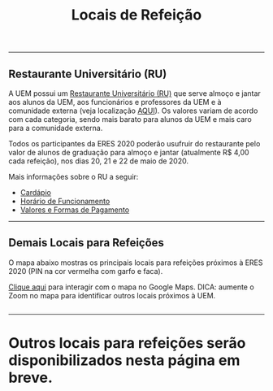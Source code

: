 ﻿---
layout: page-fullwidth
title: "Locais de Refeição"
#meta_title: "Duvidas? Entre em contato conosco"
subheadline: ""
#teaser: "Entre em contato conosco pelo e-mail #eres2020.uem@gmail.com"
permalink: "/refeicoes/"
header:
   image_fullwidth: banner_eres2020.png
---

<hr>
<h2>Restaurante Universitário (RU)</h2>

A UEM possui um <a href="http://www.ru.uem.br" target="_blank">Restaurante Universitário (RU)</a> que serve almoço e jantar aos alunos da UEM, aos funcionários e professores da UEM e à comunidade externa (veja localização <a href="https://eres2020.github.io/como_chegar" target="_blank">AQUI</a>). Os valores variam de acordo com cada categoria, sendo mais barato para alunos da UEM e mais caro para a comunidade externa.

Todos os participantes da ERES 2020 poderão usufruir do restaurante pelo valor de alunos de graduação para almoço e jantar (atualmente R$ 4,00 cada refeição), nos dias 20, 21 e 22 de maio de 2020.

Mais informações sobre o RU a seguir:

<ul>
	<li><a href="http://www.ru.uem.br/cardapio-1" target="_blank">Cardápio</a></li>
	<li><a href="http://www.ru.uem.br/copy_of_funcionamento" target="_blank">Horário de Funcionamento</a></li>
	<li><a href="http://www.ru.uem.br" target="_blank">Valores e Formas de Pagamento</a></li>
</ul>

<hr>

<h2>Demais Locais para Refeições</h2>

O mapa abaixo mostras os principais locais para refeições próximos à ERES 2020 (PIN na cor vermelha com garfo e faca).

<a href="https://www.google.com/maps/search/Restaurantes/@-23.4111414,-51.9402199,16.08z/data=!4m8!2m7!3m6!1sRestaurantes!2sBloco+C56+-+Vila+Esperanca,+Maring%C3%A1+-+PR,+87035-510!3s0x94ecd132a8d9ea27:0x8a04c17be315d09d!4m2!1d-51.9363427!2d-23.405659" target="_blank">Clique aqui</a> para interagir com o mapa no Google Maps. DICA: aumente o Zoom no mapa para identificar outros locais próximos à UEM.

<div class="row t30">	
	<img src="{{ site.urlimg }}mapa_restaurantes.png" alt="" align="center">
</div><!-- /.row -->


<hr>

<h1>Outros locais para refeições serão disponibilizados nesta página em breve.</h1>

<div class="row t30">	
	<img src="{{ site.urlimg }}promocao_apoio_logos.png" alt="" align="center">
</div><!-- /.row -->












